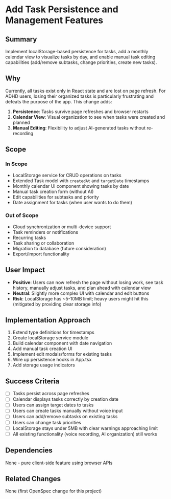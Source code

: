 # Add Task Persistence and Management Features

## Summary
Implement localStorage-based persistence for tasks, add a monthly calendar view to visualize tasks by day, and enable manual task editing capabilities (add/remove subtasks, change priorities, create new tasks).

## Why
Currently, all tasks exist only in React state and are lost on page refresh. For ADHD users, losing their organized tasks is particularly frustrating and defeats the purpose of the app. This change adds:

1. **Persistence**: Tasks survive page refreshes and browser restarts
2. **Calendar View**: Visual organization to see when tasks were created and planned
3. **Manual Editing**: Flexibility to adjust AI-generated tasks without re-recording

## Scope

### In Scope
- LocalStorage service for CRUD operations on tasks
- Extended Task model with `createdAt` and `targetDate` timestamps
- Monthly calendar UI component showing tasks by date
- Manual task creation form (without AI)
- Edit capabilities for subtasks and priority
- Date assignment for tasks (when user wants to do them)

### Out of Scope
- Cloud synchronization or multi-device support
- Task reminders or notifications
- Recurring tasks
- Task sharing or collaboration
- Migration to database (future consideration)
- Export/import functionality

## User Impact
- **Positive**: Users can now refresh the page without losing work, see task history, manually adjust tasks, and plan ahead with calendar view
- **Neutral**: Slightly more complex UI with calendar and edit buttons
- **Risk**: LocalStorage has ~5-10MB limit; heavy users might hit this (mitigated by providing clear storage info)

## Implementation Approach
1. Extend type definitions for timestamps
2. Create localStorage service module
3. Build calendar component with date navigation
4. Add manual task creation UI
5. Implement edit modals/forms for existing tasks
6. Wire up persistence hooks in App.tsx
7. Add storage usage indicators

## Success Criteria
- [ ] Tasks persist across page refreshes
- [ ] Calendar displays tasks correctly by creation date
- [ ] Users can assign target dates to tasks
- [ ] Users can create tasks manually without voice input
- [ ] Users can add/remove subtasks on existing tasks
- [ ] Users can change task priorities
- [ ] LocalStorage stays under 5MB with clear warnings approaching limit
- [ ] All existing functionality (voice recording, AI organization) still works

## Dependencies
None - pure client-side feature using browser APIs

## Related Changes
None (first OpenSpec change for this project)
